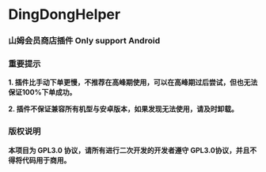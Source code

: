 # DingDongHelper
### 山姆会员商店插件 Only support Android 

### 重要提示
**1. 插件比手动下单更慢，不推荐在高峰期使用，可以在高峰期过后尝试，但也无法保证100%下单成功。**

**2. 插件不保证兼容所有机型与安卓版本，如果发现无法使用，请及时卸载。**


### 版权说明

**本项目为 GPL3.0 协议，请所有进行二次开发的开发者遵守 GPL3.0协议，并且不得将代码用于商用。**
